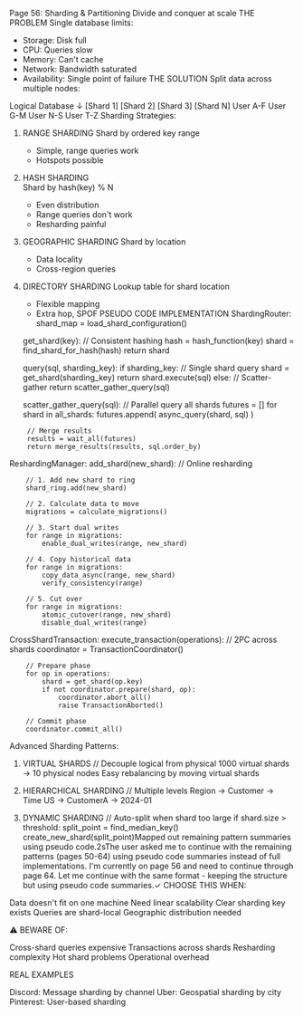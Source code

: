 Page 56: Sharding & Partitioning
Divide and conquer at scale
THE PROBLEM
Single database limits:
- Storage: Disk full
- CPU: Queries slow
- Memory: Can't cache
- Network: Bandwidth saturated
- Availability: Single point of failure
THE SOLUTION
Split data across multiple nodes:

Logical Database
    ↓
[Shard 1] [Shard 2] [Shard 3] [Shard N]
 User A-F  User G-M  User N-S  User T-Z
Sharding Strategies:
1. RANGE SHARDING
   Shard by ordered key range
   + Simple, range queries work
   - Hotspots possible

2. HASH SHARDING  
   Shard by hash(key) % N
   + Even distribution
   - Range queries don't work
   - Resharding painful

3. GEOGRAPHIC SHARDING
   Shard by location
   + Data locality
   - Cross-region queries

4. DIRECTORY SHARDING
   Lookup table for shard location
   + Flexible mapping
   - Extra hop, SPOF
PSEUDO CODE IMPLEMENTATION
ShardingRouter:
    shard_map = load_shard_configuration()
    
    get_shard(key):
        // Consistent hashing
        hash = hash_function(key)
        shard = find_shard_for_hash(hash)
        return shard
        
    query(sql, sharding_key):
        if sharding_key:
            // Single shard query
            shard = get_shard(sharding_key)
            return shard.execute(sql)
        else:
            // Scatter-gather
            return scatter_gather_query(sql)
            
    scatter_gather_query(sql):
        // Parallel query all shards
        futures = []
        for shard in all_shards:
            futures.append(
                async_query(shard, sql)
            )
            
        // Merge results
        results = wait_all(futures)
        return merge_results(results, sql.order_by)

ReshardingManager:
    add_shard(new_shard):
        // Online resharding
        
        // 1. Add new shard to ring
        shard_ring.add(new_shard)
        
        // 2. Calculate data to move
        migrations = calculate_migrations()
        
        // 3. Start dual writes
        for range in migrations:
            enable_dual_writes(range, new_shard)
            
        // 4. Copy historical data
        for range in migrations:
            copy_data_async(range, new_shard)
            verify_consistency(range)
            
        // 5. Cut over
        for range in migrations:
            atomic_cutover(range, new_shard)
            disable_dual_writes(range)

CrossShardTransaction:
    execute_transaction(operations):
        // 2PC across shards
        coordinator = TransactionCoordinator()
        
        // Prepare phase
        for op in operations:
            shard = get_shard(op.key)
            if not coordinator.prepare(shard, op):
                coordinator.abort_all()
                raise TransactionAborted()
                
        // Commit phase
        coordinator.commit_all()
Advanced Sharding Patterns:
1. VIRTUAL SHARDS
   // Decouple logical from physical
   1000 virtual shards → 10 physical nodes
   Easy rebalancing by moving virtual shards

2. HIERARCHICAL SHARDING
   // Multiple levels
   Region → Customer → Time
   US → CustomerA → 2024-01

3. DYNAMIC SHARDING
   // Auto-split when shard too large
   if shard.size > threshold:
       split_point = find_median_key()
       create_new_shard(split_point)Mapped out remaining pattern summaries using pseudo code.2sThe user asked me to continue with the remaining patterns (pages 50-64) using pseudo code summaries instead of full implementations. I'm currently on page 56 and need to continue through page 64. Let me continue with the same format - keeping the structure but using pseudo code summaries.✓ CHOOSE THIS WHEN:

Data doesn't fit on one machine
Need linear scalability
Clear sharding key exists
Queries are shard-local
Geographic distribution needed

⚠️ BEWARE OF:

Cross-shard queries expensive
Transactions across shards
Resharding complexity
Hot shard problems
Operational overhead

REAL EXAMPLES

Discord: Message sharding by channel
Uber: Geospatial sharding by city
Pinterest: User-based sharding
